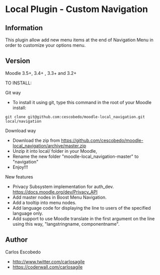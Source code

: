 Local Plugin - Custom Navigation
======================

Information
-----------

This plugin allow add new menu items at the end of Navigation Menu in order to customize your options menu.

Version  
-------
Moodle 3.5+, 3.4+ , 3.3+ and 3.2+

TO INSTALL:

Git way
- To install it using git, type this command in the root of your Moodle install:
```
git clone git@github.com:cescobedo/moodle-local_navigation.git local/navigation
```

Download way
- Download the zip from <https://github.com/cescobedo/moodle-local_navigation/archive/master.zip>
- Unzip it into  local/ folder in your Moodle,
- Rename the new folder "moodle-local_navigation-master" to "navigation"
- Enjoy!!!

New features
- Privacy Subsystem implementation for auth_dev. <https://docs.moodle.org/dev/Privacy_API>
- Add master nodes in Boost Menu Navigation.
- Add a tooltip into menu nodes.
- Add language code for displaying the line to users of the specified language only.
- Add support to use Moodle translate in the first argument on the line using this way,   "langstringname, componentname".

Author
------
Carlos Escobedo
- <http://www.twitter.com/carlosagile>
- <https://coderwall.com/carlosagile>

